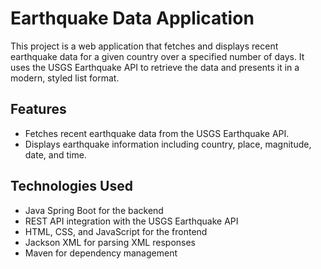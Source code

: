 # Earthquake Data Application

This project is a web application that fetches and displays recent earthquake data for a given country over a specified number of days. It uses the USGS Earthquake API to retrieve the data and presents it in a modern, styled list format.

## Features

- Fetches recent earthquake data from the USGS Earthquake API.
- Displays earthquake information including country, place, magnitude, date, and time.


## Technologies Used

- Java Spring Boot for the backend
- REST API integration with the USGS Earthquake API
- HTML, CSS, and JavaScript for the frontend
- Jackson XML for parsing XML responses
- Maven for dependency management
